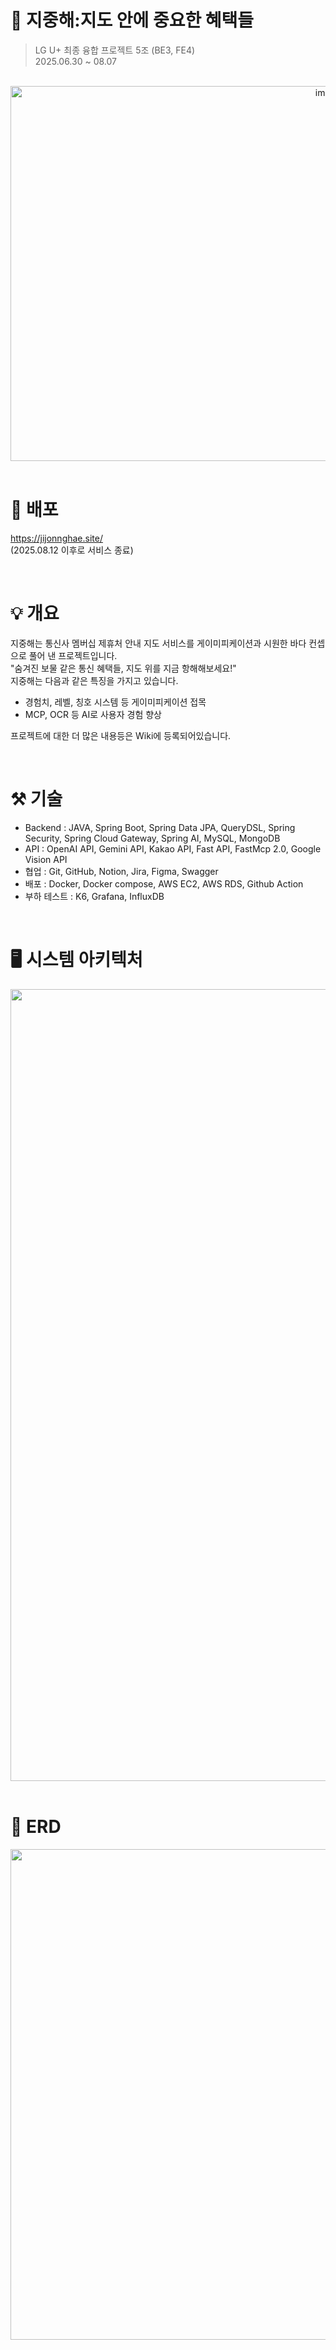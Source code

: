 # 🌊 지중해:지도 안에 중요한 혜택들
> LG U+ 최종 융합 프로젝트 5조 (BE3, FE4)  
> 2025.06.30 ~ 08.07

<br>
<div align = "center">
<img width="1000" height="600" alt="image" src="https://github.com/user-attachments/assets/08da01e1-855a-4be3-9190-9456d8fae57a" />
</div>
<br>

# 📮 배포
https://jijonnghae.site/  
(2025.08.12 이후로 서비스 종료)

<br>

# 💡 개요
지중해는 통신사 멤버십 제휴처 안내 지도 서비스를 게이미피케이션과 시원한 바다 컨셉으로 풀어 낸 프로젝트입니다.  
"숨겨진 보물 같은 통신 혜택들, 지도 위를 지금 항해해보세요!"  
지중해는 다음과 같은 특징을 가지고 있습니다.

- 경험치, 레벨, 칭호 시스템 등 게이미피케이션 접목  
- MCP, OCR 등 AI로 사용자 경험 향상  

프로젝트에 대한 더 많은 내용등은 Wiki에 등록되어있습니다.

<br>

# ⚒️ 기술
- Backend : JAVA, Spring Boot, Spring Data JPA, QueryDSL, Spring Security, Spring Cloud Gateway, Spring AI, MySQL, MongoDB
- API : OpenAI API, Gemini API, Kakao API, Fast API, FastMcp 2.0, Google Vision API
- 협업 : Git, GitHub, Notion, Jira, Figma, Swagger
- 배포 : Docker, Docker compose, AWS EC2, AWS RDS, Github Action
- 부하 테스트 : K6, Grafana, InfluxDB

<br>

# 🖥️ 시스템 아키텍처

<div align = "center">
<img width="2000" height="1267" alt="image" src="https://github.com/user-attachments/assets/9daf7665-fd10-4792-aa3f-566df007163e" />
</div>
<br>

# 💾 ERD

<div align = "center">
<img width="1482" height="785" alt="image" src="https://github.com/user-attachments/assets/10405f83-c9f3-42e7-a25e-51a875f48180" />
</div>
<br>
